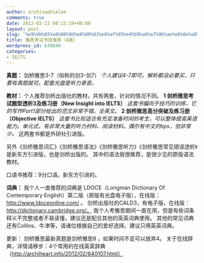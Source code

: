 ```yaml
---
author: archisophialee
comments: true
date: 2012-02-22 08:15:19+00:00
layout: post
slug: '%e9%9b%85%e6%80%9d%e8%80%83%e8%af%95%e4%b9%a6%e7%9b%ae%e6%8e%a8%e8%8d%90%ef%bc%88a%e7%b1%bb%ef%bc%89'
title: 雅思考试书目推荐（A类）
wordpress_id: 639849
categories:
- IELTS
---
```


**真题：**
剑桥雅思3-7（俗称的剑3-剑7）
_个人建议4-7即可，解析都没必要买，只要有真题就可。配套光盘是听力录音。_

**教材：**
个人推荐剑桥出版社的教材。共有两套，针对的情况不同。
**1 剑桥雅思考试题型透析3及练习册（New Insight into IELTS）**
_这套书偏向于技巧的训练，它的写作Part1部分给出的范文非常不错。全英文。_
**2 剑桥雅思高分突破及练习册（Objective IELTS）**
_这套书比较适合有充足准备时间的考生，可以整体提高英语能力。单元式，有非常大量的听力材料、阅读材料。偶尔有中文的tips，但非常少。_
这两套书都是外研社引进版。

另外《剑桥雅思词汇》《剑桥雅思语法》《剑桥雅思听力》《剑桥雅思常见错误透析》是新东方引进版，也是剑桥出版的。
其中的语法我很推荐，是很少见的原版语法教材。

口语书推荐：9分口语。新东方引进的。

**词典：**
我个人一直推荐的词典是 LDOCE（Longman Dictionary Of Contemporary English）第二版（原版有光盘电子版），在线版： http://www.ldoceonline.com/ 。
剑桥出版社的CALD3，有电子版，在线版：http://dictionary.cambridge.org/。 我个人考雅思期间一直在用，但是有些词条释义不完整或者不易读懂，建议还是配合其他的英英词典使用。
其他的常见词典还有Collins、牛津等，请诸位根据自己的爱好选择。建议只用英英词典。

更新：
剑桥雅思最新真题是剑桥雅思8 ，如果时间不足可以放弃4。
关于在线辞典，详情请移步：4个常用的在线英英辞典 （http://archiheart.info/2012/02/640107.html）
